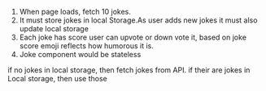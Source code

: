 1.  When page loads, fetch 10 jokes.
2.  It must store jokes in local Storage.As user adds new jokes it must also update local storage
3.  Each joke has score user can upvote or down vote it, based on joke score emoji reflects how humorous it is.
4.  Joke component would be stateless


if no jokes in local storage, then fetch jokes from API.
if their are jokes in Local storage, then use those